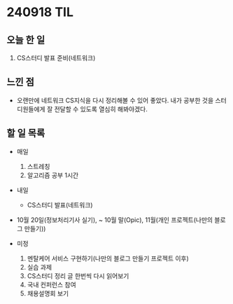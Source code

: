 # 240918 TIL

## 오늘 한 일
1. CS스터디 발표 준비(네트워크)

## 느낀 점
   - 오랜만에 네트워크 CS지식을 다시 정리해볼 수 있어 좋았다. 내가 공부한 것을 스터디원들에게 잘 전달할 수 있도록 열심히 해봐야겠다.

## 할 일 목록
 - 매일
    1. 스트레칭
    2. 알고리즘 공부 1시간

 - 내일
    - CS스터디 발표(네트워크)

 - 10월 20일(정보처리기사 실기), ~ 10월 말(Opic), 11월(개인 프로젝트(나만의 블로그 만들기))

 - 미정
    1. 멘탈케어 서비스 구현하기(나만의 블로그 만들기 프로젝트 이후)
    2. 실습 과제
    4. CS스터디 정리 글 한번씩 다시 읽어보기
    5. 국내 컨퍼런스 참여
    6. 채용설명회 보기